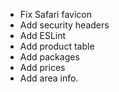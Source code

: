 - Fix Safari favicon
- Add security headers
- Add ESLint
- Add product table
- Add packages
- Add prices
- Add area info.

